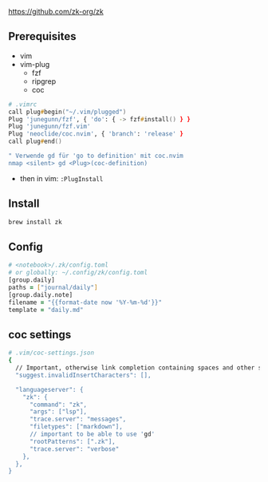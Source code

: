 https://github.com/zk-org/zk

## Prerequisites
* vim
* vim-plug
  * fzf
  * ripgrep
  * coc

```zsh
# .vimrc
call plug#begin("~/.vim/plugged")
Plug 'junegunn/fzf', { 'do': { -> fzf#install() } }
Plug 'junegunn/fzf.vim'
Plug 'neoclide/coc.nvim', { 'branch': 'release' }
call plug#end()

" Verwende gd für 'go to definition' mit coc.nvim
nmap <silent> gd <Plug>(coc-definition)
```
* then in vim: `:PlugInstall`

## Install
```zsh
brew install zk
```

## Config
```zsh
# <notebook>/.zk/config.toml
# or globally: ~/.config/zk/config.toml
[group.daily]
paths = ["journal/daily"]
[group.daily.note]
filename = "{{format-date now '%Y-%m-%d'}}"
template = "daily.md"
```

## coc settings
```zsh
# .vim/coc-settings.json
{
  // Important, otherwise link completion containing spaces and other special characters won't work.
  "suggest.invalidInsertCharacters": [],

  "languageserver": {
    "zk": {
      "command": "zk",
      "args": ["lsp"],
      "trace.server": "messages",
      "filetypes": ["markdown"],
      // important to be able to use 'gd'
      "rootPatterns": [".zk"],
      "trace.server": "verbose"
    },
  },
}
```
